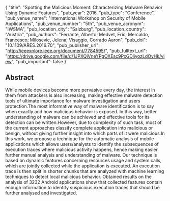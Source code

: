 {
  "title": "Spotting the Malicious Moment: Characterizing Malware Behavior Using Dynamic Features",
  "pub_year": 2016,
  "pub_type": "Conference",
  "pub_venue_name": "International Workshop on Security of Mobile Applications",
  "pub_venue_number": "5th",
  "pub_venue_acronym": "IWSMA",
  "pub_location_city": "Salzburg",
  "pub_location_country": "Austria",
  "pub_authors": "Ferrante, Alberto; Medvet, Eric; Mercaldo, Francesco; Milosevic, Jelena; Visaggio, Corrado Aaron",
  "pub_doi": "10.1109/ARES.2016.70",
  "pub_publisher_url": "http://ieeexplore.ieee.org/document/7784595/",
  "pub_fulltext_url": "https://drive.google.com/file/d/1JPXQiVneYPgOXEsc9PxGDIiyozLdOvHk/view",
  "pub_important": false
}

## Abstract
While mobile devices become more pervasive every day, the interest in them from attackers is also increasing, making effective malware detection tools of ultimate importance for malware investigation and users protection.The most informative way of malware identification is to say when exactly and how malicious behavior is exposed. In this way, better understanding of malware can be achieved and effective tools for its detection can be written.However, due to complexity of such task, most of the current approaches classify complete application into malicious or benign, without giving further insight into which parts of it were malicious.In this work, we propose a technique for the automatic analysis of mobile applications which allows users/analysts to identify the subsequences of execution traces where malicious activity happens, hence making easier further manual analysis and understanding of malware. Our technique is based on dynamic features concerning resources usage and system calls, which are jointly collected while the application is executed. An execution trace is then split in shorter chunks that are analyzed with machine learning techniques to detect local malicious behavior. Obtained results on the analysis of 3232 Android applications show that collected features contain enough information to identify suspicious execution traces that should be further analysed and investigated.
